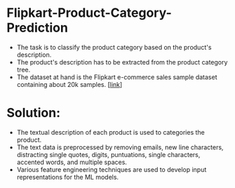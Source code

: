 # Flipkart-Product-Category-Prediction

* The task is to classify the product category based on the product's description.
* The product's description has to be extracted from the product category tree.
* The dataset at hand is the Flipkart e-commerce sales sample dataset containing about 20k samples. [[link](https://docs.google.com/spreadsheets/d/1pLv0fNE4WHokpJHUIs-FTVnmI9STgog05e658qEON0I/edit?usp=sharing)]

# Solution:
* The textual description of each product is used to categories the product.
* The text data is preprocessed by removing emails, new line characters, distracting single quotes, digits, puntuations, single characters, accented words, and multiple spaces.
* Various feature engineering techniques are used to develop input representations for the ML models.
